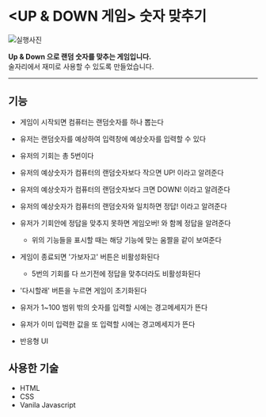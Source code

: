 # <UP & DOWN 게임> 숫자 맞추기
![실행사진](https://user-images.githubusercontent.com/97217443/160992421-85bf21c8-8f22-4db8-bcef-3da14ff89efa.PNG)

**Up & Down 으로 랜덤 숫자를 맞추는 게임입니다.**  
술자리에서 재미로 사용할 수 있도록 만들었습니다.

***
## 기능
* 게임이 시작되면 컴퓨터는 랜덤숫자를 하나 뽑는다
* 유저는 랜덤숫자를 예상하여 입력창에 예상숫자를 입력할 수 있다
* 유저의 기회는 총 5번이다
* 유저의 예상숫자가 컴퓨터의 랜덤숫자보다 작으면 UP! 이라고 알려준다
* 유저의 예상숫자가 컴퓨터의 랜덤숫자보다 크면 DOWN! 이라고 알려준다
* 유저의 예상숫자가 컴퓨터의 랜덤숫자와 일치하면 정답! 이라고 알려준다
* 유저가 기회안에 정답을 맞추지 못하면 게임오버! 와 함께 정답을 알려준다
  * 위의 기능들을 표시할 때는 해당 기능에 맞는 움짤을 같이 보여준다

* 게임이 종료되면 '가보자고' 버튼은 비활성화된다
  * 5번의 기회를 다 쓰기전에 정답을 맞추더라도 비활성화된다 

* '다시할래' 버튼을 누르면 게임이 초기화된다
* 유저가 1~100 범위 밖의 숫자를 입력할 시에는 경고메세지가 뜬다
* 유저가 이미 입력한 값을 또 입력할 시에는 경고메세지가 뜬다
* 반응형 UI

## 사용한 기술
* HTML
* CSS
* Vanila Javascript


